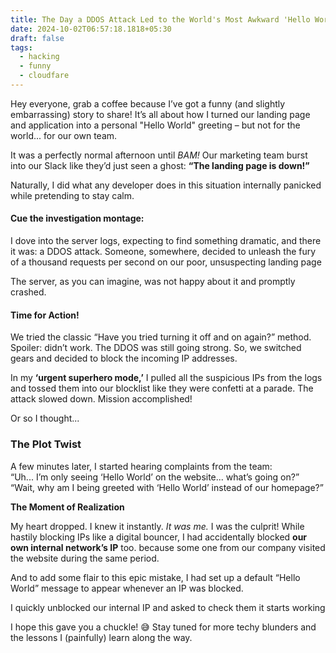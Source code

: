 ```yaml
---
title: The Day a DDOS Attack Led to the World's Most Awkward 'Hello World'
date: 2024-10-02T06:57:18.1818+05:30
draft: false
tags:
  - hacking
  - funny
  - cloudfare
---
```


Hey everyone, grab a coffee because I’ve got a funny (and slightly embarrassing) story to share! It’s all about how I turned our landing page and application into a personal "Hello World" greeting – but not for the world... for our own team.

It was a perfectly normal afternoon until *BAM!* Our marketing team burst into our Slack like they’d just seen a ghost: **“The landing page is down!”**

Naturally, I did what any developer does in this situation internally panicked while pretending to stay calm.

#### **Cue the investigation montage:**  

I dove into the server logs, expecting to find something dramatic, and there it was: a DDOS attack. Someone, somewhere, decided to unleash the fury of a thousand requests per second on our poor, unsuspecting landing page

The server, as you can imagine, was not happy about it and promptly crashed.

#### **Time for Action!** 

We tried the classic “Have you tried turning it off and on again?” method. Spoiler: didn’t work. The DDOS was still going strong. So, we switched gears and decided to block the incoming IP addresses. 

In my **‘urgent superhero mode,’** I pulled all the suspicious IPs from the logs and tossed them into our blocklist like they were confetti at a parade. The attack slowed down. Mission accomplished! 

Or so I thought...

### The Plot Twist 

A few minutes later, I started hearing complaints from the team:  
“Uh... I’m only seeing ‘Hello World’ on the website... what’s going on?”  
“Wait, why am I being greeted with ‘Hello World’ instead of our homepage?”

**The Moment of Realization** 

My heart dropped. I knew it instantly. *It was me.* I was the culprit! While hastily blocking IPs like a digital bouncer, I had accidentally blocked **our own internal network’s IP** too. because some one from our company visited the website during the same period.

And to add some flair to this epic mistake, I had set up a default “Hello World” message to appear whenever an IP was blocked. 

I quickly unblocked our internal IP and asked to check them it starts working 

I hope this gave you a chuckle! 😅 Stay tuned for more techy blunders and the lessons I (painfully) learn along the way.


